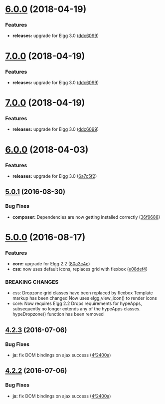<a name="6.0.0"></a>
# [6.0.0](https://github.com/hypeJunction/hypeDropzone/compare/5.0.1...6.0.0) (2018-04-19)


### Features

* **releases:** upgrade for Elgg 3.0 ([ddc6099](https://github.com/hypeJunction/hypeDropzone/commit/ddc6099))



<a name="7.0.0"></a>
# [7.0.0](https://github.com/hypeJunction/hypeDropzone/compare/5.0.1...7.0.0) (2018-04-19)


### Features

* **releases:** upgrade for Elgg 3.0 ([ddc6099](https://github.com/hypeJunction/hypeDropzone/commit/ddc6099))



<a name="7.0.0"></a>
# [7.0.0](https://github.com/hypeJunction/hypeDropzone/compare/6.0.0...7.0.0) (2018-04-19)


### Features

* **releases:** upgrade for Elgg 3.0 ([ddc6099](https://github.com/hypeJunction/hypeDropzone/commit/ddc6099))



<a name="6.0.0"></a>
# [6.0.0](https://github.com/hypeJunction/hypeDropzone/compare/5.0.1...6.0.0) (2018-04-03)


### Features

* **releases:** upgrade for Elgg 3.0 ([6a7c5f2](https://github.com/hypeJunction/hypeDropzone/commit/6a7c5f2))



<a name="5.0.1"></a>
## [5.0.1](https://github.com/hypeJunction/hypeDropzone/compare/5.0.0...v5.0.1) (2016-08-30)


### Bug Fixes

* **composer:** Dependencies are now getting installed correctly ([36f9688](https://github.com/hypeJunction/hypeDropzone/commit/36f9688))



<a name="5.0.0"></a>
# [5.0.0](https://github.com/hypeJunction/hypeDropzone/compare/4.2.3...v5.0.0) (2016-08-17)


### Features

* **core:** upgrade for Elgg 2.2 ([80a3c4e](https://github.com/hypeJunction/hypeDropzone/commit/80a3c4e))
* **css:** now uses default icons, replaces grid with flexbox ([e08def4](https://github.com/hypeJunction/hypeDropzone/commit/e08def4))


### BREAKING CHANGES

* css: Dropzone grid classes have been replaced by flexbox
Template markup has been changed
Now uses elgg_view_icon() to render icons
* core: Now requires Elgg 2.2
Drops requirements for hypeApps, subsequently no longer extends any of
the hypeApps classes.
hypeDropzone() function has been removed



<a name="4.2.3"></a>
## [4.2.3](https://github.com/hypeJunction/hypeDropzone/compare/4.2.1...v4.2.3) (2016-07-06)


### Bug Fixes

* **js:** fix DOM bindings on ajax success ([4f2400a](https://github.com/hypeJunction/hypeDropzone/commit/4f2400a))



<a name="4.2.2"></a>
## [4.2.2](https://github.com/hypeJunction/hypeDropzone/compare/4.2.1...v4.2.2) (2016-07-06)


### Bug Fixes

* **js:** fix DOM bindings on ajax success ([4f2400a](https://github.com/hypeJunction/hypeDropzone/commit/4f2400a))



